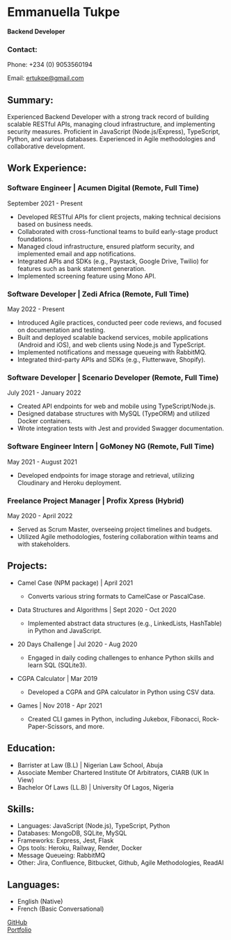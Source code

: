 # Emmanuella Tukpe      
__Backend Developer__

### Contact:
Phone: +234 (0) 9053560194

Email: ertukpe@gmail.com

## Summary:
Experienced Backend Developer with a strong track record of building scalable RESTful APIs, managing cloud infrastructure, and implementing security measures. Proficient in JavaScript (Node.js/Express), TypeScript, Python, and various databases. Experienced in Agile methodologies and collaborative development.

## Work Experience:

### Software Engineer | Acumen Digital (Remote, Full Time)
September 2021 - Present
- Developed RESTful APIs for client projects, making technical decisions based on business needs.
- Collaborated with cross-functional teams to build early-stage product foundations.
- Managed cloud infrastructure, ensured platform security, and implemented email and app notifications.
- Integrated APIs and SDKs (e.g., Paystack, Google Drive, Twilio) for features such as bank statement generation.
- Implemented screening feature using Mono API.

### Software Developer | Zedi Africa (Remote, Full Time)
May 2022 - Present
- Introduced Agile practices, conducted peer code reviews, and focused on documentation and testing.
- Built and deployed scalable backend services, mobile applications (Android and iOS), and web clients using Node.js and TypeScript.
- Implemented notifications and message queueing with RabbitMQ.
- Integrated third-party APIs and SDKs (e.g., Flutterwave, Shopify).

### Software Developer | Scenario Developer (Remote, Full Time)
July 2021 - January 2022
- Created API endpoints for web and mobile using TypeScript/Node.js.
- Designed database structures with MySQL (TypeORM) and utilized Docker containers.
- Wrote integration tests with Jest and provided Swagger documentation.

### Software Engineer Intern | GoMoney NG (Remote, Full Time)
May 2021 - August 2021
- Developed endpoints for image storage and retrieval, utilizing Cloudinary and Heroku deployment.

### Freelance Project Manager | Profix Xpress (Hybrid)
May 2020 - April 2022
- Served as Scrum Master, overseeing project timelines and budgets.
- Utilized Agile methodologies, fostering collaboration within teams and with stakeholders.

## Projects:

- Camel Case (NPM package) | April 2021
  - Converts various string formats to CamelCase or PascalCase.

- Data Structures and Algorithms | Sept 2020 - Oct 2020
  - Implemented abstract data structures (e.g., LinkedLists, HashTable) in Python and JavaScript.

- 20 Days Challenge | Jul 2020 - Aug 2020
  - Engaged in daily coding challenges to enhance Python skills and learn SQL (SQLite3).

- CGPA Calculator | Mar 2019
  - Developed a CGPA and GPA calculator in Python using CSV data.

- Games | Nov 2018 - Apr 2021
  - Created CLI games in Python, including Jukebox, Fibonacci, Rock-Paper-Scissors, and more.

## Education:

- Barrister at Law (B.L) | Nigerian Law School, Abuja
- Associate Member Chartered Institute Of Arbitrators, CIARB (UK In View)
- Bachelor Of Laws (LL.B) | University Of Lagos, Nigeria

## Skills:
- Languages: JavaScript (Node.js), TypeScript, Python
- Databases: MongoDB, SQLite, MySQL
- Frameworks: Express, Jest, Flask
- Ops tools: Heroku, Railway, Render, Docker
- Message Queueing: RabbitMQ
- Other: Jira, Confluence, Bitbucket, Github, Agile Methodologies, ReadAI

## Languages:
- English (Native)
- French (Basic Conversational)

[GitHub](https://github.com/ebosetalee)   
[Portfolio](https://ebosetale.github.io)
